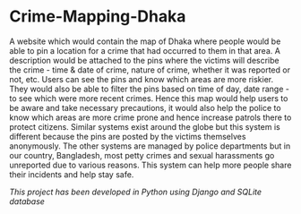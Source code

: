 # Crime-Mapping-Dhaka
A website which would contain the map of Dhaka where people would be able to pin a
location for a crime that had occurred to them in that area. A description would be attached
to the pins where the victims will describe the crime - time & date of crime, nature of crime,
whether it was reported or not, etc. Users can see the pins and know which areas are more
riskier. They would also be able to filter the pins based on time of day, date range - to see
which were more recent crimes. Hence this map would help users to be aware and take
necessary precautions, it would also help the police to know which areas are more crime
prone and hence increase patrols there to protect citizens.
Similar systems exist around the globe but this system is different because the pins are
posted by the victims themselves anonymously. The other systems are managed by police
departments but in our country, Bangladesh, most petty crimes and sexual harassments go unreported
due to various reasons. This system can help more people share their incidents and help stay safe.


*This project has been developed in Python using Django and SQLite database*
